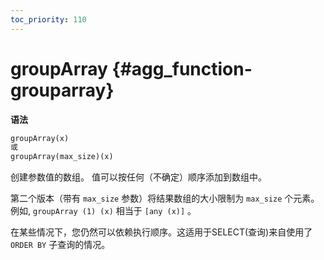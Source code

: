```yaml
---
toc_priority: 110
---
```


# groupArray {#agg_function-grouparray}

**语法**
``` sql
groupArray(x)
或
groupArray(max_size)(x)
```

创建参数值的数组。
值可以按任何（不确定）顺序添加到数组中。

第二个版本（带有 `max_size` 参数）将结果数组的大小限制为 `max_size` 个元素。
例如, `groupArray (1) (x)` 相当于 `[any (x)]` 。

在某些情况下，您仍然可以依赖执行顺序。这适用于SELECT(查询)来自使用了 `ORDER BY` 子查询的情况。
